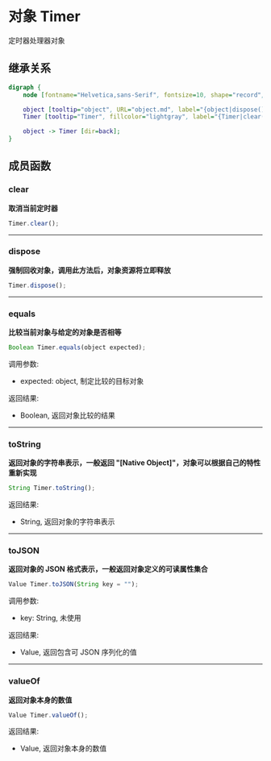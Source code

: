# 对象 Timer
定时器处理器对象

## 继承关系
```dot
digraph {
    node [fontname="Helvetica,sans-Serif", fontsize=10, shape="record", style="filled", fillcolor="white"];

    object [tooltip="object", URL="object.md", label="{object|dispose()\lequals()\ltoString()\ltoJSON()\lvalueOf()\l}"];
    Timer [tooltip="Timer", fillcolor="lightgray", label="{Timer|clear()\l}"];

    object -> Timer [dir=back];
}
```

## 成员函数
        
### clear
**取消当前定时器**

```JavaScript
Timer.clear();
```

--------------------------
### dispose
**强制回收对象，调用此方法后，对象资源将立即释放**

```JavaScript
Timer.dispose();
```

--------------------------
### equals
**比较当前对象与给定的对象是否相等**

```JavaScript
Boolean Timer.equals(object expected);
```

调用参数:
* expected: object, 制定比较的目标对象

返回结果:
* Boolean, 返回对象比较的结果

--------------------------
### toString
**返回对象的字符串表示，一般返回 "[Native Object]"，对象可以根据自己的特性重新实现**

```JavaScript
String Timer.toString();
```

返回结果:
* String, 返回对象的字符串表示

--------------------------
### toJSON
**返回对象的 JSON 格式表示，一般返回对象定义的可读属性集合**

```JavaScript
Value Timer.toJSON(String key = "");
```

调用参数:
* key: String, 未使用

返回结果:
* Value, 返回包含可 JSON 序列化的值

--------------------------
### valueOf
**返回对象本身的数值**

```JavaScript
Value Timer.valueOf();
```

返回结果:
* Value, 返回对象本身的数值

